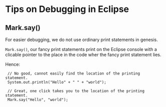 # Tips on Debugging in Eclipse

## Mark.say()

For easier debugging, we do not use ordinary print statements in genesis.

`Mark.say()`, our fancy print statements print on the Eclipse console with a clicable pointer to the place in the code wher the fancy print statement lies.

Hence:
```
 // No good, cannot easily find the location of the printing statement.
 System.out.println("Hello" + " " + "world");

 // Great, one click takes you to the location of the printing statement.
 Mark.say("Hello", "world");
```
